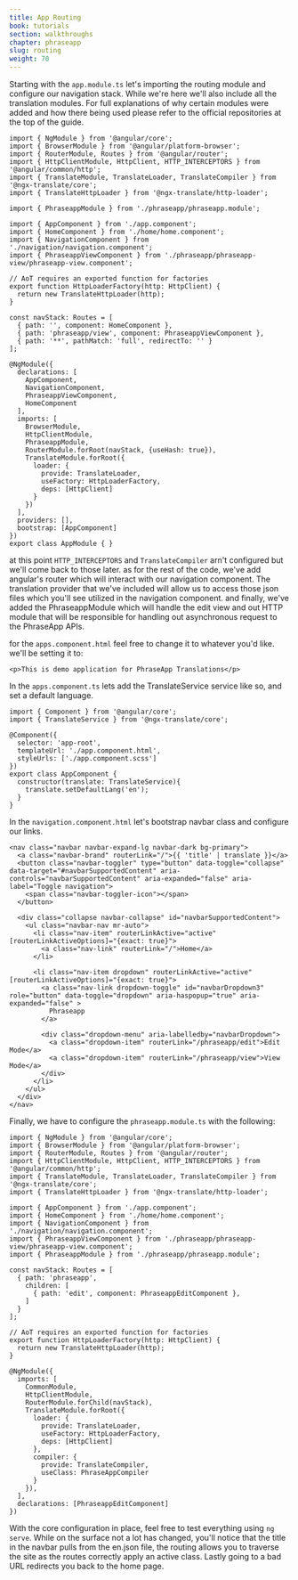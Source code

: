 ```yaml
---
title: App Routing
book: tutorials
section: walkthroughs
chapter: phraseapp
slug: routing
weight: 70
---
```

Starting with the `app.module.ts` let's importing the routing module and configure our navigation stack. While we're here 
we'll also include all the translation modules. For full explanations of why certain modules were added and
how there being used please refer to the official repositories at the top of the guide. 

```
import { NgModule } from '@angular/core';
import { BrowserModule } from '@angular/platform-browser';
import { RouterModule, Routes } from '@angular/router';
import { HttpClientModule, HttpClient, HTTP_INTERCEPTORS } from '@angular/common/http';
import { TranslateModule, TranslateLoader, TranslateCompiler } from '@ngx-translate/core';
import { TranslateHttpLoader } from '@ngx-translate/http-loader';

import { PhraseappModule } from './phraseapp/phraseapp.module';

import { AppComponent } from './app.component';
import { HomeComponent } from './home/home.component';
import { NavigationComponent } from './navigation/navigation.component';
import { PhraseappViewComponent } from './phraseapp/phraseapp-view/phraseapp-view.component';

// AoT requires an exported function for factories
export function HttpLoaderFactory(http: HttpClient) {
  return new TranslateHttpLoader(http);
}

const navStack: Routes = [
  { path: '', component: HomeComponent },
  { path: 'phraseapp/view', component: PhraseappViewComponent },
  { path: '**', pathMatch: 'full', redirectTo: '' }
];

@NgModule({
  declarations: [
    AppComponent,
    NavigationComponent,
    PhraseappViewComponent,
    HomeComponent
  ],
  imports: [
    BrowserModule,
    HttpClientModule,
    PhraseappModule,
    RouterModule.forRoot(navStack, {useHash: true}),
    TranslateModule.forRoot({
      loader: {
        provide: TranslateLoader,
        useFactory: HttpLoaderFactory,
        deps: [HttpClient]
      }
    })
  ],
  providers: [],
  bootstrap: [AppComponent]
})
export class AppModule { }
```

at this point `HTTP_INTERCEPTORS` and `TranslateCompiler` arn't configured but we'll come back to those later. 
as for the rest of the code, we've add angular's router which will interact with our navigation component.
The translation provider that we've included will allow us to access those json files which you'll see utilized
in the navigation component. and finally, we've added the PhraseappModule which will handle the edit view and out HTTP
module that will be responsible for handling out asynchronous request to the PhraseApp APIs.  

for the `apps.component.html` feel free to change it to whatever you'd like. we'll be setting it to:

```
<p>This is demo application for PhraseApp Translations</p>
```

In the `apps.component.ts` lets add the TranslateService service like so, and set a default language. 

```
import { Component } from '@angular/core';
import { TranslateService } from '@ngx-translate/core';

@Component({
  selector: 'app-root',
  templateUrl: './app.component.html',
  styleUrls: ['./app.component.scss']
})
export class AppComponent {
  constructor(translate: TranslateService){
    translate.setDefaultLang('en');
  }
}
```

In the `navigation.component.html` let's bootstrap navbar class and configure our links.

```
<nav class="navbar navbar-expand-lg navbar-dark bg-primary">
  <a class="navbar-brand" routerLink="/">{{ 'title' | translate }}</a>
  <button class="navbar-toggler" type="button" data-toggle="collapse" data-target="#navbarSupportedContent" aria-controls="navbarSupportedContent" aria-expanded="false" aria-label="Toggle navigation">
    <span class="navbar-toggler-icon"></span>
  </button>

  <div class="collapse navbar-collapse" id="navbarSupportedContent">
    <ul class="navbar-nav mr-auto">
      <li class="nav-item" routerLinkActive="active" [routerLinkActiveOptions]="{exact: true}">
        <a class="nav-link" routerLink="/">Home</a>
      </li>

      <li class="nav-item dropdown" routerLinkActive="active" [routerLinkActiveOptions]="{exact: true}">
        <a class="nav-link dropdown-toggle" id="navbarDropdown3" role="button" data-toggle="dropdown" aria-haspopup="true" aria-expanded="false" >
          Phraseapp
        </a>

        <div class="dropdown-menu" aria-labelledby="navbarDropdown">
          <a class="dropdown-item" routerLink="/phraseapp/edit">Edit Mode</a>
          <a class="dropdown-item" routerLink="/phraseapp/view">View Mode</a>
        </div>
      </li>
    </ul>
  </div>
</nav>
```

Finally, we have to configure the `phraseapp.module.ts` with the following:

```
import { NgModule } from '@angular/core';
import { BrowserModule } from '@angular/platform-browser';
import { RouterModule, Routes } from '@angular/router';
import { HttpClientModule, HttpClient, HTTP_INTERCEPTORS } from '@angular/common/http';
import { TranslateModule, TranslateLoader, TranslateCompiler } from '@ngx-translate/core';
import { TranslateHttpLoader } from '@ngx-translate/http-loader';

import { AppComponent } from './app.component';
import { HomeComponent } from './home/home.component';
import { NavigationComponent } from './navigation/navigation.component';
import { PhraseappViewComponent } from './phraseapp/phraseapp-view/phraseapp-view.component';
import { PhraseappModule } from './phraseapp/phraseapp.module';

const navStack: Routes = [
  { path: 'phraseapp',
    children: [
      { path: 'edit', component: PhraseappEditComponent },
    ]
  }
];

// AoT requires an exported function for factories
export function HttpLoaderFactory(http: HttpClient) {
  return new TranslateHttpLoader(http);
}

@NgModule({
  imports: [
    CommonModule,
    HttpClientModule,
    RouterModule.forChild(navStack),
    TranslateModule.forRoot({
      loader: {
        provide: TranslateLoader,
        useFactory: HttpLoaderFactory,
        deps: [HttpClient]
      },
      compiler: {
        provide: TranslateCompiler,
        useClass: PhraseAppCompiler
      }
    }),
  ],
  declarations: [PhraseappEditComponent]
})
```

With the core configuration in place, feel free to  test everything using `ng serve`. While on the surface not a lot has changed,
you'll notice that the title in the navbar pulls from the en.json file, the routing allows you to traverse the site
as the routes correctly apply an active class. Lastly going to a bad URL redirects you back to the home page.



